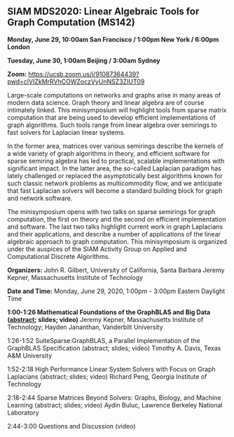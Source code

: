 ## SIAM MDS2020: Linear Algebraic Tools for Graph Computation  (MS142)

<b>Monday, June 29, 10:00am San Francisco / 1:00pm New York / 6:00pm London</b>
	
<b>Tuesday, June 30, 1:00am Beijing / 3:00am Sydney</b>

<b>Zoom:</b> https://ucsb.zoom.us/j/91087364439?pwd=clVIZkMrRVhCOWZoczVyUnNSZ3ZIUT09

Large-scale computations on networks and graphs arise in many areas of modern data science. Graph theory and linear algebra are of course intimately linked. This minisymposium will highlight tools from sparse matrix computation that are being used to develop efficient implementations of graph algorithms. Such tools range from linear algebra over semirings to fast solvers for Laplacian linear systems.

In the former area, matrices over various semirings describe the kernels of a wide variety of graph algorithms in theory, and efficient software for sparse semiring algebra has led to practical, scalable implementations with significant impact. In the latter area, the so-called Laplacian paradigm has lately challenged or replaced the asymptotically best algorithms known for such classic network problems as multicommodity flow, and we anticipate that fast Laplacian solvers will become a standard building block for graph and network software.

The minisymposium opens with two talks on sparse semirings for graph computation, the first on theory and the second on efficient implementation and software. The last two talks highlight current work in graph Laplacians and their applications, and describe a number of applications of the linear algebraic approach to graph computation.
This minisymposium is organized under the auspices of the SIAM Activity Group on Applied and Computational Discrete Algorithms.

<b>Organizers:</b> 	John R. Gilbert, University of California, Santa Barbara
		Jeremy Kepner, Massachusetts Institute of Technology

<b>Date and Time:</b> Monday, June 29, 2020, 1:00pm - 3:00pm Eastern Daylight Time 

<b>1:00-1:26 Mathematical Foundations of the GraphBLAS and Big Data ([abstract](https://meetings.siam.org/sess/dsp_talk.cfm?p=102804); slides; video)</b>
Jeremy Kepner, Massachusetts Institute of Technology; Hayden Jananthan, Vanderbilt University

1:26-1:52 SuiteSparse:GraphBLAS, a Parallel Implementation of the GraphBLAS Specification (abstract; slides; video)
Timothy A. Davis, Texas A&M University

1:52-2:18 High Performance Linear System Solvers with Focus on Graph Laplacians (abstract; slides; video)
Richard Peng, Georgia Institute of Technology

2:18-2:44 Sparse Matrices Beyond Solvers: Graphs, Biology, and Machine Learning (abstract; slides; video)
Aydin Buluc, Lawrence Berkeley National Laboratory

2:44-3:00 Questions and Discussion (video)

